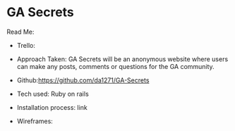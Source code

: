 # GA Secrets


Read Me:

* Trello:

* Approach Taken: GA Secrets will be an anonymous website where users can make any posts, comments or questions for the GA community.

* Github:https://github.com/da1271/GA-Secrets

* Tech used: Ruby on rails

* Installation process: link

* Wireframes:
